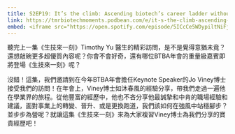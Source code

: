 ```yaml
---
title: S2EP19: It’s the climb: Ascending biotech’s career ladder without losing balance ft. Dr. Jo Viney
link: https://tmrbiotechmoments.podbean.com/e/it-s-the-climb-ascending-biotech-s-career-ladder-without-losing-balance-ft-dr-jo-viney/
embed: <iframe src="https://open.spotify.com/episode/5ICcCe5WDypiltNiFjdoM7" width="100%" height="232" frameborder="0" allowtransparency="true" allow="encrypted-media"></iframe>
---
```


聽完上一集《生技來一刻》Timothy Yu 醫生的精彩訪問，是不是覺得意猶未竟？還想敲碗更多超優質內容呢？你會不會好奇，還有哪位BTBA年會的重量級嘉賓即將登場《生技來一刻》呢？ 
 
沒錯！這集，我們邀請到在今年BTBA年會擔任Keynote Speaker的Jo Viney博士接受我們的訪問！在年會上，Viney博士如沐春風的經驗分享，帶我們走過一遍他在學業界的旅程。從他豐富的經歷中，他也不吝分享他最誠摯和中肯的職場經驗和建議，面對事業上的轉變、晉升、或是更換跑道，我們該如何在強風中站穩腳步？並步步為營呢？就讓這集《生技來一刻》來為大家複習Viney博士為我們分享的寶貴經歷吧！  